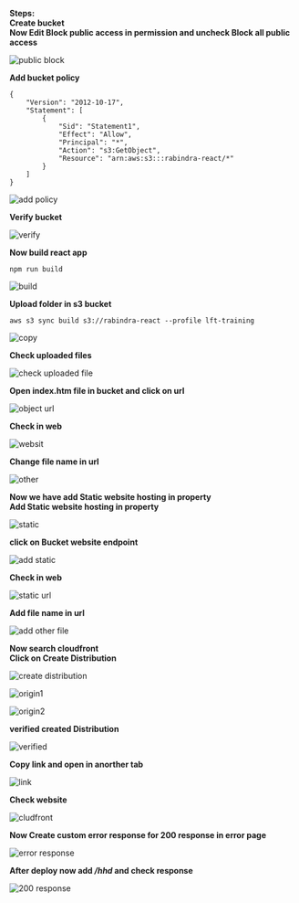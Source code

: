 **Steps:**<br/>
**Create bucket**<br/>
**Now Edit Block public access in permission and uncheck Block all public access**<br/>

![public block](https://user-images.githubusercontent.com/53372486/145705652-86e00ad9-7e72-4d9a-95bb-d1f0cf77aa02.png)<br/>

**Add bucket policy**<br/>
```
{
    "Version": "2012-10-17",
    "Statement": [
        {
            "Sid": "Statement1",
            "Effect": "Allow",
            "Principal": "*",
            "Action": "s3:GetObject",
            "Resource": "arn:aws:s3:::rabindra-react/*"
        }
    ]
}
```
![add policy](https://user-images.githubusercontent.com/53372486/145705643-f612aad2-76c5-4c4a-81a4-6b64b9d6c54c.png)<br/>

**Verify bucket**<br/>

![verify](https://user-images.githubusercontent.com/53372486/145705655-04ee82aa-99fa-4d6e-91dd-747331945265.png)<br/>


**Now build react app**<br/>
```
npm run build
```
![build](https://user-images.githubusercontent.com/53372486/145705646-423487b5-6f4e-40d8-bf67-aff78cbc9af9.png)<br/>

**Upload folder in s3 bucket**<br/>
```
aws s3 sync build s3://rabindra-react --profile lft-training
```
![copy](https://user-images.githubusercontent.com/53372486/145705649-a4703165-836a-4cda-8f62-aad90b31cfba.png)<br/>

**Check uploaded files**<br/>

![check uploaded file](https://user-images.githubusercontent.com/53372486/145705648-27a24fd9-74c7-4bb7-88f6-a571049022d3.png)<br/>

**Open index.htm file in bucket and click on url**<br/>

![object url](https://user-images.githubusercontent.com/53372486/145705650-2e6aee80-9eb5-4294-bd72-a8d34271833a.png)<br/>

**Check in web**<br/>

![websit](https://user-images.githubusercontent.com/53372486/145705657-f61a94e7-c4c0-4ab9-91c8-04c83e6cb3f7.png)<br/>

**Change file name in url**<br/>

![other](https://user-images.githubusercontent.com/53372486/145705948-c446f01f-0879-492a-942d-41324c6417f9.png)<br/>

**Now we have add Static website hosting in property**<br/>
**Add Static website hosting in property**<br/>

![static](https://user-images.githubusercontent.com/53372486/145705654-0a88aba1-5a00-4a9a-b09e-62e14401032a.png)<br/>


**click on Bucket website endpoint**<br/>

![add static](https://user-images.githubusercontent.com/53372486/145705644-e4e15cec-1493-4c98-8268-071f02ced334.png)<br/>


**Check in web**<br/>

![static url](https://user-images.githubusercontent.com/53372486/145705653-fe701b21-3d2a-4b2c-9d16-ad6b6b8cbea7.png)<br/>

**Add file name in url** <br/>

![add other file](https://user-images.githubusercontent.com/53372486/145706022-8fddd93e-bf0c-416f-a221-4360ee827155.png)<br/>

**Now search cloudfront**<br/>
**Click on Create Distribution**<br/>

![create distribution](https://user-images.githubusercontent.com/53372486/145781140-aaf6b7f3-9134-47ac-9d14-f1635e9948b8.png)<br/>

![origin1](https://user-images.githubusercontent.com/53372486/145781157-72cce65a-aeaa-433d-aa94-1239fe63de23.png)<br/>

![origin2](https://user-images.githubusercontent.com/53372486/145781165-d3508a3e-2e1c-4e3f-9f7c-dbc6a6fcf2dd.png)<br/>

**verified created Distribution**<br/>

![verified](https://user-images.githubusercontent.com/53372486/145781198-a230aeee-9c16-4960-b8cb-95fad02e451f.png)<br/>

**Copy link and open in anorther tab**<br/>

![link](https://user-images.githubusercontent.com/53372486/145781148-b34cfa55-b6dd-4d97-933a-dbf8b29cef34.png)<br/>

**Check website**<br/>

![cludfront](https://user-images.githubusercontent.com/53372486/145781115-aac854b4-a596-49ec-a836-651049362578.png)<br/>

**Now Create custom error response for 200 response in error page**<br/>

![error response](https://user-images.githubusercontent.com/53372486/145781143-9878e7e2-f672-4038-b4ce-f7ab7c7c9acd.png)<br/>

**After deploy now add _/hhd_ and check response**<br/>

![200 response](https://user-images.githubusercontent.com/53372486/145781070-39afc761-109a-4d51-b0be-2085c3a6c91c.png)<br/>







